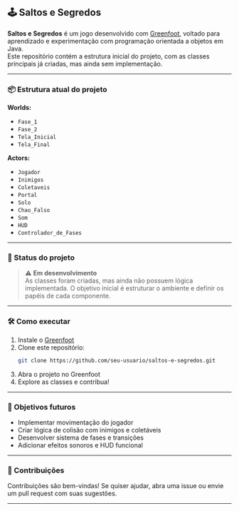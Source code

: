 ## 🕹️ Saltos e Segredos

**Saltos e Segredos** é um jogo desenvolvido com [Greenfoot](https://www.greenfoot.org/door), voltado para aprendizado e experimentação com programação orientada a objetos em Java.  
Este repositório contém a estrutura inicial do projeto, com as classes principais já criadas, mas ainda sem implementação.

---

### 📦 Estrutura atual do projeto

**Worlds:**
- `Fase_1`
- `Fase_2`
- `Tela_Inicial`
- `Tela_Final`

**Actors:**
- `Jogador`
- `Inimigos`
- `Coletaveis`
- `Portal`
- `Solo`
- `Chao_Falso`
- `Som`
- `HUD`
- `Controlador_de_Fases`

---

### 🚧 Status do projeto

> ⚠️ **Em desenvolvimento**  
As classes foram criadas, mas ainda não possuem lógica implementada. O objetivo inicial é estruturar o ambiente e definir os papéis de cada componente.

---

### 🛠️ Como executar

1. Instale o [Greenfoot](https://www.greenfoot.org/download)
2. Clone este repositório:
   ```bash
   git clone https://github.com/seu-usuario/saltos-e-segredos.git
   ```
3. Abra o projeto no Greenfoot
4. Explore as classes e contribua!

---

### 📌 Objetivos futuros

- Implementar movimentação do jogador
- Criar lógica de colisão com inimigos e coletáveis
- Desenvolver sistema de fases e transições
- Adicionar efeitos sonoros e HUD funcional

---

### 🤝 Contribuições

Contribuições são bem-vindas! Se quiser ajudar, abra uma issue ou envie um pull request com suas sugestões.

---
